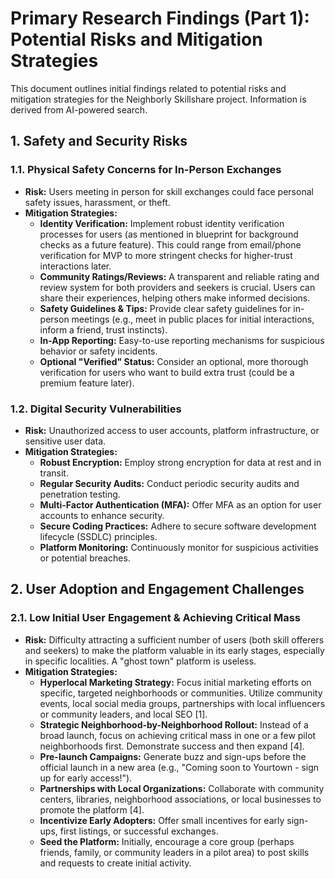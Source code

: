 # Primary Research Findings (Part 1): Potential Risks and Mitigation Strategies

This document outlines initial findings related to potential risks and mitigation strategies for the Neighborly Skillshare project. Information is derived from AI-powered search.

## 1. Safety and Security Risks

### 1.1. Physical Safety Concerns for In-Person Exchanges
*   **Risk:** Users meeting in person for skill exchanges could face personal safety issues, harassment, or theft.
*   **Mitigation Strategies:**
    *   **Identity Verification:** Implement robust identity verification processes for users (as mentioned in blueprint for background checks as a future feature). This could range from email/phone verification for MVP to more stringent checks for higher-trust interactions later.
    *   **Community Ratings/Reviews:** A transparent and reliable rating and review system for both providers and seekers is crucial. Users can share their experiences, helping others make informed decisions.
    *   **Safety Guidelines & Tips:** Provide clear safety guidelines for in-person meetings (e.g., meet in public places for initial interactions, inform a friend, trust instincts).
    *   **In-App Reporting:** Easy-to-use reporting mechanisms for suspicious behavior or safety incidents.
    *   **Optional "Verified" Status:** Consider an optional, more thorough verification for users who want to build extra trust (could be a premium feature later).

### 1.2. Digital Security Vulnerabilities
*   **Risk:** Unauthorized access to user accounts, platform infrastructure, or sensitive user data.
*   **Mitigation Strategies:**
    *   **Robust Encryption:** Employ strong encryption for data at rest and in transit.
    *   **Regular Security Audits:** Conduct periodic security audits and penetration testing.
    *   **Multi-Factor Authentication (MFA):** Offer MFA as an option for user accounts to enhance security.
    *   **Secure Coding Practices:** Adhere to secure software development lifecycle (SSDLC) principles.
    *   **Platform Monitoring:** Continuously monitor for suspicious activities or potential breaches.

## 2. User Adoption and Engagement Challenges

### 2.1. Low Initial User Engagement & Achieving Critical Mass
*   **Risk:** Difficulty attracting a sufficient number of users (both skill offerers and seekers) to make the platform valuable in its early stages, especially in specific localities. A "ghost town" platform is useless.
*   **Mitigation Strategies:**
    *   **Hyperlocal Marketing Strategy:** Focus initial marketing efforts on specific, targeted neighborhoods or communities. Utilize community events, local social media groups, partnerships with local influencers or community leaders, and local SEO [1].
    *   **Strategic Neighborhood-by-Neighborhood Rollout:** Instead of a broad launch, focus on achieving critical mass in one or a few pilot neighborhoods first. Demonstrate success and then expand [4].
    *   **Pre-launch Campaigns:** Generate buzz and sign-ups before the official launch in a new area (e.g., "Coming soon to Yourtown - sign up for early access!").
    *   **Partnerships with Local Organizations:** Collaborate with community centers, libraries, neighborhood associations, or local businesses to promote the platform [4].
    *   **Incentivize Early Adopters:** Offer small incentives for early sign-ups, first listings, or successful exchanges.
    *   **Seed the Platform:** Initially, encourage a core group (perhaps friends, family, or community leaders in a pilot area) to post skills and requests to create initial activity.
